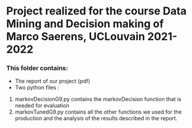 # Project realized for the course Data Mining and Decision making of Marco Saerens, UCLouvain 2021-2022

### This folder contains:
- The report of our project (pdf)
- Two python files :


1. markovDecisionG9.py contains the markovDecision function that is needed for evaluation
2. markovTunedG9.py contains all the other functions we used for the production and the analysis of the results described in the report.
